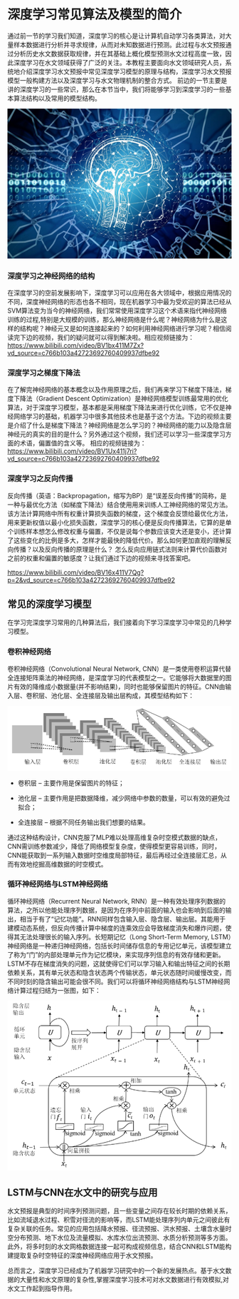 # 深度学习常见算法及模型的简介

通过前一节的学习我们知道，深度学习的核心是让计算机自动学习各类算法，对大量样本数据进行分析并寻求规律，从而对未知数据进行预测。此过程与水文预报通过分析历史水文数据获取规律，并在其基础上概化模型预测水文过程高度一致，因此深度学习在水文领域获得了广泛的关注。本教程主要面向水文领域研究人员，系统地介绍深度学习水文预报中常见深度学习模型的原理与结构，深度学习水文预报模型一般构建方法以及深度学习与水文物理机制的整合方式。 前边的一节主要是讲的深度学习的一些常识，那么在本节当中，我们将能够学习到深度学习的一些基本算法结构以及常用的模型结构。

![](../img/深度学习2.jpg)

### 深度学习之神经网络的结构

在深度学习的空前发展影响下，深度学习可以应用在各大领域中，根据应用情况的不同，深度神经网络的形态也各不相同，现在机器学习中最为受欢迎的算法已经从SVM算法变为当今的神经网络，我们常常使用深度学习这个术语来指代神经网络训练的过程,特别是大规模的训练，那么神经网络是什么呢？神经网络为什么是这样的结构呢？神经元又是如何连接起来的？如何利用神经网络进行学习呢？相信阅读完下边的视频，我们的疑问就可以得到解决啦。相应视频链接为：<https://www.bilibili.com/video/BV1bx411M7Zx?vd_source=c766b103a42723692760409937dfbe92>

### 深度学习之梯度下降法

在了解完神经网络的基本概念以及作用原理之后，我们再来学习下梯度下降法，梯度下降法（Gradient Descent Optimization）是神经网络模型训练最常用的优化算法，对于深度学习模型，基本都是采用梯度下降法来进行优化训练，它不仅是神经网络学习的基础，机器学习中很多其他技术也是基于这个方法。下边的视频主要是介绍了什么是梯度下降法？神经网络是怎么学习的？神经网络的能力以及隐含层神经元的真实的目的是什么？另外通过这个视频，我们还可以学习一些深度学习方面的术语，偏置值的含义等。
相应的视频链接为：<https://www.bilibili.com/video/BV1Ux411j7ri?vd_source=c766b103a42723692760409937dfbe92>

### 深度学习之反向传播

反向传播（英语：Backpropagation，缩写为BP）是“误差反向传播”的简称，是一种与最优化方法（如梯度下降法）结合使用用来训练人工神经网络的常见方法。该方法计算网络中所有权重计算损失函数的梯度，这个梯度会反馈给最优化方法，用来更新权值以最小化损失函数，深度学习的核心便是反向传播算法，它算的是单个训练样本想怎么修改权重与偏置，不仅是说每个参数应该变大还是变小，还计算了这些变化的比例是多大，怎样才能最快的降低代价。那么如何更加直观的理解反向传播？以及反向传播的原理是什么？
怎么反向应用链式法则来计算代价函数对之前的权重和偏置的敏感度？让我们通过下边的视频来寻找答案吧。

https://www.bilibili.com/video/BV16x411V7Qg?p=2&vd_source=c766b103a42723692760409937dfbe92

## 常见的深度学习模型

在学习完深度学习常用的几种算法后，我们接着向下学习深度学习中常见的几种学习模型。

### 卷积神经网络

卷积神经网络（Convolutional Neural Network, CNN）是一类使用卷积运算代替全连接矩阵乘法的神经网络，是深度学习的代表模型之一。它能够将大数据里的图片有效的降维成小数据量(并不影响结果)，同时也能够保留图片的特征。CNN由输入层、卷积层、池化层、全连接层及输出层构成，其模型结构如下：

![](../img/CNN.png)

- 卷积层 – 主要作用是保留图片的特征；

- 池化层 – 主要作用是把数据降维，减少网络中参数的数量，可以有效的避免过拟合；

- 全连接层 – 根据不同任务输出我们想要的结果。

通过这种结构设计，CNN克服了MLP难以处理高维复杂时空模式数据的缺点，CNN需训练参数减少，降低了网络模型复杂度，使得模型更容易训练，同时，CNN能获取到一系列输入数据时空维度局部特征，最后再经过全连接层汇总，从而有效地挖掘高维数据的时空模式。

### 循环神经网络与LSTM神经网络

循环神经网络（Recurrent Neural Network, RNN）是一种有效处理序列数据的算法，之所以他能处理序列数据，是因为在序列中前面的输入也会影响到后面的输出，相当于有了“记忆功能”。RNN同样包含输入层、隐含层、输出层。其能用于建模动态系统，但反向传播计算中梯度的连乘效应会导致梯度消失和爆炸问题，使得其无法处理很长的输入序列。长短期记忆（Long Short-Term Memory, LSTM）神经网络是一种递归神经网络，包括长时间储存信息的专用记忆单元，该模型建立了称为“门”的内部处理单元作为记忆模块，来实现序列信息的有效存储和更新。LSTM不存在梯度消失的问题，这就使得它们可以学习输入和输出特征之间的长期依赖关系，其有单元状态和隐含状态两个传输状态，单元状态随时间缓慢改变，而不同时刻的隐含输出可能会很不同。我们可以将循环神经网络结构与LSTM神经网络计算过程归结为一张图，如下：

![](../img/RNN.png)

## LSTM与CNN在水文中的研究与应用

水文预报是典型的时间序列预测问题，且一些变量之间存在较长时期的依赖关系，比如流域退水过程、积雪对径流的影响等，而LSTM能处理序列内单元之间彼此有复杂关联的任务。常见的应用包括降水预报、径流预报、洪水预报、土壤含水量时空分布预测、地下水位及流量模拟、水库水位出流预测、水质分析预测等多方面。此外，将多时刻的水文网格数据连接一起可构成视频信息，结合CNN和LSTM能构建提取复杂时空特征的深度神经网络应用于水文预报。

总而言之，深度学习已经成为了机器学习研究中的一个新的发展热点。基于水文数据的大量性和水文原理的复杂性,掌握深度学习技术可对水文数据进行有效模拟,对水文工作起到指导作用。




